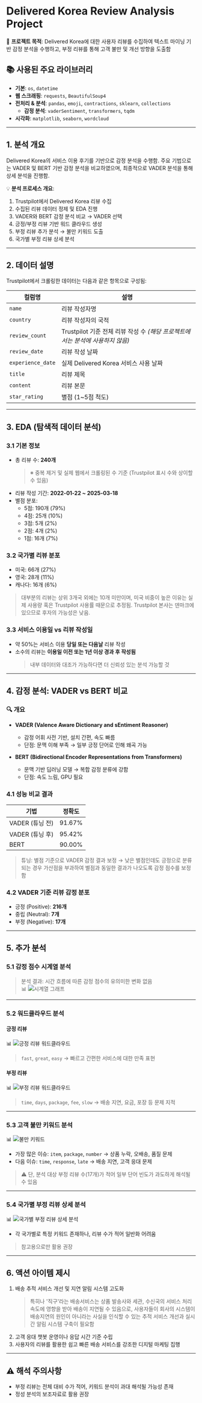 # Delivered Korea Review Analysis Project
📌 **프로젝트 목적**: Delivered Korea에 대한 사용자 리뷰를 수집하여 텍스트 마이닝 기반 감정 분석을 수행하고, 부정 리뷰를 통해 고객 불만 및 개선 방향을 도출함

## 📚 사용된 주요 라이브러리
- **기본**: `os`, `datetime`
- **웹 스크래핑**: `requests`, `BeautifulSoup4`
- **전처리 & 분석**: `pandas`, `emoji`, `contractions`, `sklearn`, `collections`
  - **감정 분석**: `vaderSentiment`, `transformers`, `tqdm`
- **시각화**: `matplotlib`, `seaborn`, `wordcloud`

---

## 1. 분석 개요
Delivered Korea의 서비스 이용 후기를 기반으로 감정 분석을 수행함. 주요 기법으로는 VADER 및 BERT 기반 감정 분석을 비교하였으며, 최종적으로 VADER 분석을 통해 상세 분석을 진행함.

💡 **분석 프로세스 개요**:
1. Trustpilot에서 Delivered Korea 리뷰 수집
2. 수집된 리뷰 데이터 정제 및 EDA 진행
3. VADER와 BERT 감정 분석 비교 → VADER 선택
4. 긍정/부정 리뷰 기반 워드 클라우드 생성
5. 부정 리뷰 추가 분석 → 불만 키워드 도출
6. 국가별 부정 리뷰 상세 분석

---

## 2. 데이터 설명
Trustpilot에서 크롤링한 데이터는 다음과 같은 항목으로 구성됨:

| 컬럼명 | 설명 |
|--------|------|
| `name` | 리뷰 작성자명 |
| `country` | 리뷰 작성자의 국적 |
| `review_count` | Trustpilot 기준 전체 리뷰 작성 수 *(해당 프로젝트에서는 분석에 사용하지 않음)* |
| `review_date` | 리뷰 작성 날짜 |
| `experience_date` | 실제 Delivered Korea 서비스 사용 날짜 |
| `title` | 리뷰 제목 |
| `content` | 리뷰 본문 |
| `star_rating` | 별점 (1~5점 척도) |

---

## 3. EDA (탐색적 데이터 분석)

### 3.1 기본 정보
- 총 리뷰 수: **240개**
  > ※ 중복 제거 및 실제 웹에서 크롤링된 수 기준 (Trustpilot 표시 수와 상이할 수 있음)
- 리뷰 작성 기간: **2022-01-22 ~ 2025-03-18**
- 별점 분포:
  - 5점: 190개 (79%)
  - 4점: 25개 (10%)
  - 3점: 5개 (2%)
  - 2점: 4개 (2%)
  - 1점: 16개 (7%)

### 3.2 국가별 리뷰 분포
- 미국: 66개 (27%)  
- 영국: 28개 (11%)  
- 캐나다: 16개 (6%)  
> 대부분의 리뷰는 상위 3개국 외에는 10개 미만이며, 미국 비중이 높은 이유는 실제 사용량 혹은 Trustpilot 사용률 때문으로 추정됨. Trustpilot 본사는 덴마크에 있으므로 후자의 가능성은 낮음.

### 3.3 서비스 이용일 vs 리뷰 작성일
- 약 50%는 서비스 이용 **당일 또는 다음날** 리뷰 작성
- 소수의 리뷰는 **이용일 이전 또는 1년 이상 경과 후 작성됨**
  > 내부 데이터와 대조가 가능하다면 더 신뢰성 있는 분석 가능할 것

---

## 4. 감정 분석: VADER vs BERT 비교

### 🔍 개요
- **VADER (Valence Aware Dictionary and sEntiment Reasoner)**  
  - 감정 어휘 사전 기반, 설치 간편, 속도 빠름  
  - 단점: 문맥 이해 부족 → 일부 긍정 단어로 인해 왜곡 가능

- **BERT (Bidirectional Encoder Representations from Transformers)**  
  - 문맥 기반 딥러닝 모델 → 복합 감정 분류에 강함  
  - 단점: 속도 느림, GPU 필요

### 4.1 성능 비교 결과
| 기법 | 정확도 |
|------|--------|
| VADER (튜닝 전) | 91.67% |
| VADER (튜닝 후) | 95.42% |
| BERT | 90.00% |

> 튜닝: 별점 기준으로 VADER 감정 결과 보정 → 낮은 별점인데도 긍정으로 분류되는 경우 가산점을 부과하여 별점과 동일한 결과가 나오도록 감정 점수를 보정함

### 4.2 VADER 기준 리뷰 감정 분포
- 긍정 (Positive): **216개**
- 중립 (Neutral): **7개**
- 부정 (Negative): **17개**

---

## 5. 추가 분석

### 5.1 감정 점수 시계열 분석
> 분석 결과: 시간 흐름에 따른 감정 점수의 유의미한 변화 없음  
📊 ![시계열 그래프](02.image/DK_sentiment_시계열_분석_그래프.png)

---

### 5.2 워드클라우드 분석

#### 긍정 리뷰

📊 ![긍정 리뷰 워드클라우드](02.image/DK_sentiment_긍정리뷰_wordcloud.png)

> `fast`, `great`, `easy` → 빠르고 간편한 서비스에 대한 만족 표현

#### 부정 리뷰

📊 ![부정 리뷰 워드클라우드](02.image/DK_sentiment_부정리뷰_wordcloud.png)

> `time`, `days`, `package`, `fee`, `slow` → 배송 지연, 요금, 포장 등 문제 지적

---

### 5.3 고객 불만 키워드 분석

📊 ![불만 키워드](02.image/DK_sentiment_고객불만_이슈별키워드.png)

- 가장 많은 이슈: `item`, `package`, `number` → 상품 누락, 오배송, 품질 문제
- 다음 이슈: `time`, `response`, `late` → 배송 지연, 고객 응대 문제

> ⚠️ 단, 분석 대상 부정 리뷰 수(17개)가 적어 일부 단어 빈도가 과도하게 해석될 수 있음

---

### 5.4 국가별 부정 리뷰 상세 분석

📊 ![국가별 부정 리뷰 상세 분석](02.image/DK_sentiment_나라별_불만_키워드.png)

- 각 국가별로 특정 키워드 존재하나, 리뷰 수가 적어 일반화 어려움  
> 참고용으로만 활용 권장

---
## 6. 액션 아이템 제시

1. 배송 추적 서비스 개선 및 지연 알림 시스템 고도화
   > 특히나 '직구'라는 배송서비스는 상품 발송사와 세관, 수신국의 서비스 처리속도에 영향을 받아 배송이 지연될 수 있음으로, 사용자들이 회사의 시스템이 배송지연의 원인이 아니라는 사실을 인식할 수 있는 추적 서비스 개선과 실시간 알림 시스템 구축이 필요함
3. 고객 응대 챗봇 운영이나 응답 시간 기준 수립
4. 사용자의 리뷰를 활용한 쉽고 빠른 배송 서비스를 강조한 디지털 마케팅 집행

---
## ⚠️ 해석 주의사항
- 부정 리뷰는 전체 대비 수가 적어, 키워드 분석이 과대 해석될 가능성 존재  
- 정성 분석의 보조자료로 활용 권장
